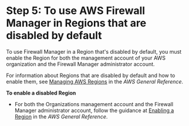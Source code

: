 # Step 5: To use AWS Firewall Manager in Regions that are disabled by default<a name="enable-disabled-region"></a>

To use Firewall Manager in a Region that's disabled by default, you must enable the Region for both the management account of your AWS organization and the Firewall Manager administrator account\. 

For information about Regions that are disabled by default and how to enable them, see [Managing AWS Regions](https://docs.aws.amazon.com/general/latest/gr/rande-manage.html) in the *AWS General Reference*\. 

**To enable a disabled Region**
+ For both the Organizations management account and the Firewall Manager administrator account, follow the guidance at [Enabling a Region](https://docs.aws.amazon.com/general/latest/gr/rande-manage.html#rande-manage-enable) in the *AWS General Reference*\. 